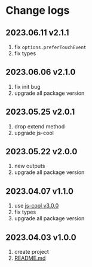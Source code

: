 # Change logs

## 2023.06.11 v2.1.1

1. fix `options.preferTouchEvent`
2. fix types

## 2023.06.06 v2.1.0

1. fix init bug
2. upgrade all package version

## 2023.05.25 v2.0.1

1. drop extend method
2. upgrade js-cool

## 2023.05.22 v2.0.0

1. new outputs
2. upgrade all package version

## 2023.04.07 v1.1.0

1. use [js-cool v3.0.0](https://github.com/saqqdy/js-cool)
2. fix types
3. upgrade all package version

## 2023.04.03 v1.0.0

1. create project
2. [README.md](./README.md)

